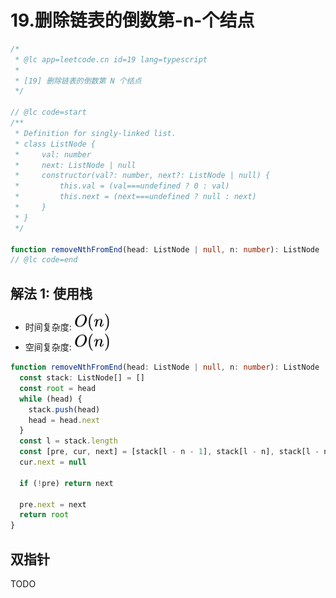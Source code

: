 # 19.删除链表的倒数第-n-个结点

```ts
/*
 * @lc app=leetcode.cn id=19 lang=typescript
 *
 * [19] 删除链表的倒数第 N 个结点
 */

// @lc code=start
/**
 * Definition for singly-linked list.
 * class ListNode {
 *     val: number
 *     next: ListNode | null
 *     constructor(val?: number, next?: ListNode | null) {
 *         this.val = (val===undefined ? 0 : val)
 *         this.next = (next===undefined ? null : next)
 *     }
 * }
 */

function removeNthFromEnd(head: ListNode | null, n: number): ListNode | null {}
// @lc code=end
```

## 解法 1: 使用栈

- 时间复杂度: <!-- $O(n)$ --> <img style="transform: translateY(0.1em); background: white;" src="./svg/o-n.svg" alt="O(n)">
- 空间复杂度: <!-- $O(n)$ --> <img style="transform: translateY(0.1em); background: white;" src="./svg/o-n.svg" alt="O(n)">

```ts
function removeNthFromEnd(head: ListNode | null, n: number): ListNode | null {
  const stack: ListNode[] = []
  const root = head
  while (head) {
    stack.push(head)
    head = head.next
  }
  const l = stack.length
  const [pre, cur, next] = [stack[l - n - 1], stack[l - n], stack[l - n + 1] ?? null]
  cur.next = null

  if (!pre) return next

  pre.next = next
  return root
}
```

## 双指针

TODO
